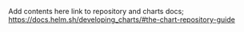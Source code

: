 Add contents here
link to repository and charts docs; 
https://docs.helm.sh/developing_charts/#the-chart-repository-guide
